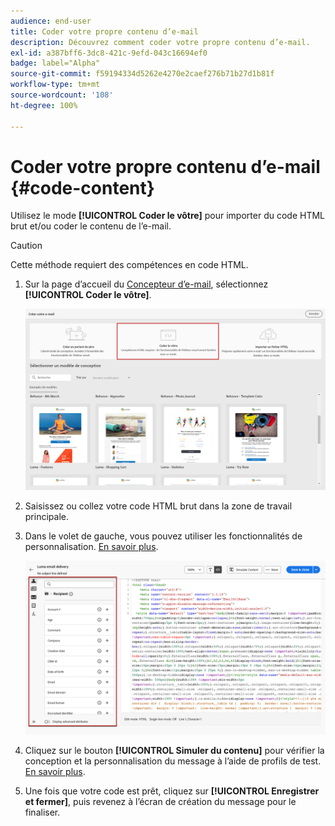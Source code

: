 ```yaml
---
audience: end-user
title: Coder votre propre contenu d’e-mail
description: Découvrez comment coder votre propre contenu d’e-mail.
exl-id: a387bff6-3dc8-421c-9efd-043c16694ef0
badge: label="Alpha"
source-git-commit: f59194334d5262e4270e2caef276b71b27d1b81f
workflow-type: tm+mt
source-wordcount: '108'
ht-degree: 100%

---
```


# Coder votre propre contenu d’e-mail {#code-content}

Utilisez le mode **[!UICONTROL Coder le vôtre]** pour importer du code HTML brut et/ou coder le contenu de l’e-mail.

>[!CAUTION]
>
>Cette méthode requiert des compétences en code HTML.

1. Sur la page d’accueil du [Concepteur d’e-mail](get-started-email-designer.md), sélectionnez **[!UICONTROL Coder le vôtre]**.

   ![](assets/code-your-own.png)

1. Saisissez ou collez votre code HTML brut dans la zone de travail principale.

1. Dans le volet de gauche, vous pouvez utiliser les fonctionnalités de personnalisation. [En savoir plus](../personalization/gs-personalization.md).

   ![](assets/code-editor-personalization.png)

1. Cliquez sur le bouton **[!UICONTROL Simuler du contenu]** pour vérifier la conception et la personnalisation du message à l’aide de profils de test. [En savoir plus](../preview-test/preview-test.md).

1. Une fois que votre code est prêt, cliquez sur **[!UICONTROL Enregistrer et fermer]**, puis revenez à l’écran de création du message pour le finaliser.
